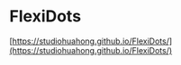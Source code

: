 # FlexiDots

[https://studiohuahong.github.io/FlexiDots/](https://studiohuahong.github.io/FlexiDots/)
